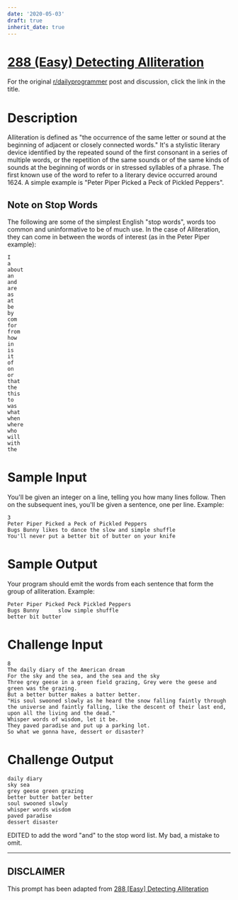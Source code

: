 ```yaml
---
date: '2020-05-03'
draft: true
inherit_date: true
---
```


# [288 (Easy) Detecting Alliteration](https://www.reddit.com/r/dailyprogrammer/comments/57zcbm/20161017_challenge_288_easy_detecting_alliteration/)

For the original [r/dailyprogrammer](https://www.reddit.com/r/dailyprogrammer/) post and discussion, click the link in the title.

# Description
Alliteration is defined as "the occurrence of the same letter or sound at the beginning of adjacent or closely connected words." It's a stylistic literary device identified by the repeated sound of the first consonant in a series of multiple words, or the repetition of the same sounds or of the same kinds of sounds at the beginning of words or in stressed syllables of a phrase. The first known use of the word to refer to a literary device occurred around 1624. A simple example is "Peter Piper Picked a Peck of Pickled Peppers".

## Note on Stop Words
The following are some of the simplest English "stop words", words too common and uninformative to be of much use. In the case of Alliteration, they can come in between the words of interest (as in the Peter Piper example):


```
I 
a 
about 
an 
and
are 
as 
at 
be 
by 
com 
for 
from
how
in 
is 
it 
of 
on 
or 
that
the 
this
to 
was 
what 
when
where
who 
will 
with
the
```
# Sample Input
You'll be given an integer on a line, telling you how many lines follow. Then on the subsequent ines, you'll be given a sentence, one per line. Example:


```
3
Peter Piper Picked a Peck of Pickled Peppers
Bugs Bunny likes to dance the slow and simple shuffle
You'll never put a better bit of butter on your knife
```
# Sample Output
Your program should emit the words from each sentence that form the group of alliteration. Example:


```
Peter Piper Picked Peck Pickled Peppers
Bugs Bunny      slow simple shuffle
better bit butter
```
# Challenge Input

```
8
The daily diary of the American dream
For the sky and the sea, and the sea and the sky
Three grey geese in a green field grazing, Grey were the geese and green was the grazing.
But a better butter makes a batter better.
"His soul swooned slowly as he heard the snow falling faintly through the universe and faintly falling, like the descent of their last end, upon all the living and the dead."
Whisper words of wisdom, let it be.
They paved paradise and put up a parking lot.
So what we gonna have, dessert or disaster?
```
# Challenge Output

```
daily diary
sky sea
grey geese green grazing
better butter batter better
soul swooned slowly
whisper words wisdom
paved paradise
dessert disaster
```
EDITED to add the word "and" to the stop word list. My bad, a mistake to omit.


----
## **DISCLAIMER**
This prompt has been adapted from [288 [Easy] Detecting Alliteration](https://www.reddit.com/r/dailyprogrammer/comments/57zcbm/20161017_challenge_288_easy_detecting_alliteration/
)

